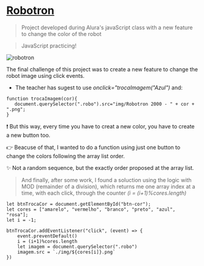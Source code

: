 # [Robotron](https://devcarolinealmeida.github.io/robotron/)
> Project developed during Alura's javaScript class with a new feature to change the color of the robot

> JavaScript practicing!


![robotron](https://user-images.githubusercontent.com/104517812/180424384-a451e0cb-989d-4d87-b375-c9d8b6b4cd3d.png)

The final challenge of this project was to create a new feature to change the robot image using click events.

- The teacher has sugest to use <i>onclick="trocaImagem("Azul")</i> and:

```
function trocaImagem(cor){
   document.querySelector(".robo").src="img/Robotron 2000 - " + cor + ".png";
}
```

:exclamation: But this way, every time you have to creat a new color, you have to create a new button too.

:point_right: Beacuse of that, I wanted to do a function using just one button to change the colors following the array list order.

:sparkles: Not a random sequence, but the exactly order proposed at the array list.

> And finally, after some work, I found a soluction using the logic with MOD (remainder of a division), which returns me one array index at a time, with each click, through the counter <i>(i = (i+1)%cores.length)</i>

```
let btnTrocaCor = document.getElementById("btn-cor");
let cores = ["amarelo", "vermelho", "branco", "preto", "azul", "rosa"];
let i = -1;

btnTrocaCor.addEventListener("click", (event) => {
    event.preventDefault()
    i = (i+1)%cores.length
    let imagem = document.querySelector(".robo")
    imagem.src = `./img/${cores[i]}.png`
})
```
